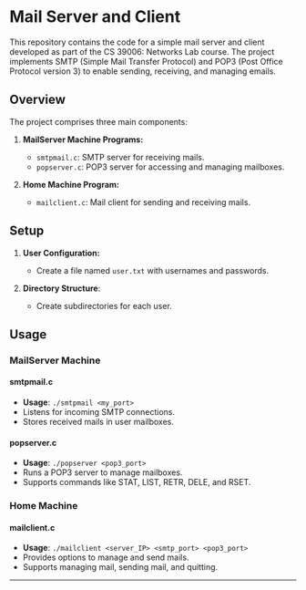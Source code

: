 # Mail Server and Client

This repository contains the code for a simple mail server and client developed as part of the CS 39006: Networks Lab course. The project implements SMTP (Simple Mail Transfer Protocol) and POP3 (Post Office Protocol version 3) to enable sending, receiving, and managing emails.

## Overview

The project comprises three main components:

1. **MailServer Machine Programs:**
    - `smtpmail.c`: SMTP server for receiving mails.
    - `popserver.c`: POP3 server for accessing and managing mailboxes.

2. **Home Machine Program:**
    - `mailclient.c`: Mail client for sending and receiving mails.

## Setup

1. **User Configuration:**
    - Create a file named `user.txt` with usernames and passwords.
   
2. **Directory Structure**:
    - Create subdirectories for each user.

## Usage

### MailServer Machine

#### smtpmail.c

- **Usage**: `./smtpmail <my_port>`
- Listens for incoming SMTP connections.
- Stores received mails in user mailboxes.

#### popserver.c

- **Usage**: `./popserver <pop3_port>`
- Runs a POP3 server to manage mailboxes.
- Supports commands like STAT, LIST, RETR, DELE, and RSET.

### Home Machine

#### mailclient.c

- **Usage**: `./mailclient <server_IP> <smtp_port> <pop3_port>`
- Provides options to manage and send mails.
- Supports managing mail, sending mail, and quitting.

---
